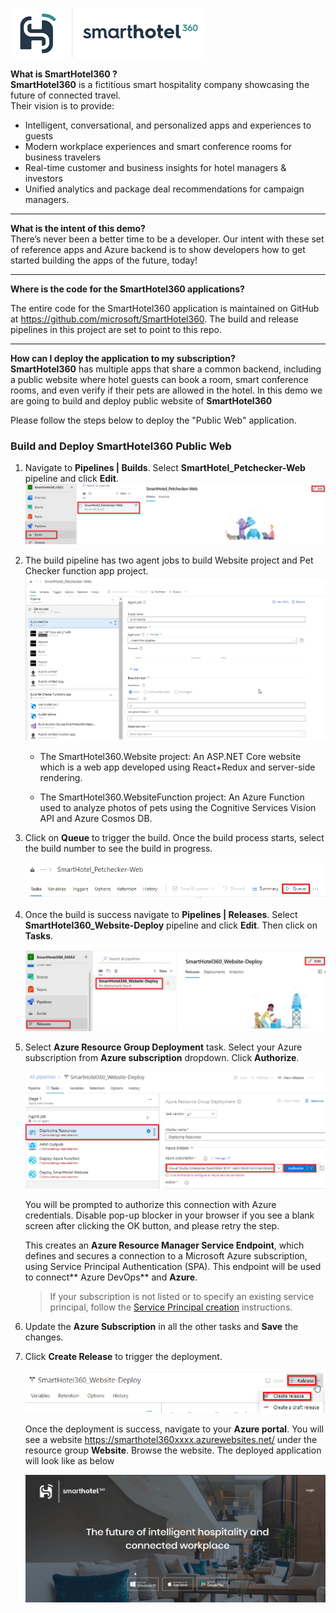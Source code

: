 ![](SmartHotel360Logo.png)

**What is SmartHotel360 ?**                  
**SmartHotel360** is a fictitious smart hospitality company showcasing the future of connected travel.  
Their vision is to provide:
- Intelligent, conversational, and personalized apps and experiences to guests 
- Modern workplace experiences and smart conference rooms for business travelers
- Real-time customer and business insights for hotel managers & investors
- Unified analytics and package deal recommendations for campaign managers.

----------

**What is the intent of this demo?**          
There’s never been a better time to be a developer. Our intent with these set of reference apps and Azure backend is to show developers how to get started building the apps of the future, today!

------

**Where is the code for the SmartHotel360 applications?**                         

The entire code for the SmartHotel360 application is maintained on GitHub at https://github.com/microsoft/SmartHotel360. The build and release pipelines in this project are set to point to this repo.

--------
**How can I deploy the application to my subscription?**  
**SmartHotel360** has multiple apps that share a common backend, including a public website where hotel guests can book a room, smart conference rooms, and even verify if their pets are allowed in the hotel. In this demo we are going to build and deploy public website of **SmartHotel360**

Please follow the steps below to deploy the "Public Web" application.

### Build and Deploy SmartHotel360 Public Web

1. Navigate to **Pipelines \| Builds**. Select **SmartHotel_Petchecker-Web** pipeline and click **Edit**.
  ![EditBuildPipeline](editbuildpipeline.png)

1. The build pipeline has two agent jobs to build Website project and Pet Checker function app project.
    ![BuildPipeline](buildpipeline.png)

    - The SmartHotel360.Website project: An ASP.NET Core website which is a web app developed using React+Redux and server-side rendering.

    - The SmartHotel360.WebsiteFunction project: An Azure Function used to analyze photos of pets using the Cognitive Services Vision API and Azure Cosmos DB.

1. Click on **Queue** to trigger the build. Once the build process starts, select the build number to see the build in progress. 
      
      ![QueueBuild](queuebuild.png)

1. Once the build is success navigate to **Pipelines \| Releases**. Select **SmartHotel360_Website-Deploy** pipeline and click **Edit**. Then click on **Tasks**.
     
     ![EditRelease](editrelease.png)

1. Select **Azure Resource Group Deployment** task. Select your Azure subscription from **Azure subscription** dropdown. Click **Authorize**.
   
    ![AzureSubscription](azuresubscription.png)

    You will be prompted to authorize this connection with Azure credentials. Disable pop-up blocker in your browser if you see a blank screen after clicking the OK button, and please retry the step.

   This creates an **Azure Resource Manager Service Endpoint**, which defines and secures a connection to a Microsoft Azure subscription, using Service Principal Authentication (SPA). This endpoint will be used to connect** Azure DevOps** and **Azure**.

   > If your subscription is not listed or to specify an existing service principal, follow the [Service Principal creation](https://docs.microsoft.com/en-us/azure/devops/pipelines/library/connect-to-azure?view=vsts) instructions.


1. Update the **Azure Subscription** in all the other tasks and **Save** the changes.

1. Click **Create Release** to trigger the deployment.
     
     ![CreateRelease](createrelease.png)

   Once the deployment is success, navigate to your **Azure portal**. You will see a website https://smarthotel360xxxx.azurewebsites.net/ under the resource group **Website**. Browse the website. The deployed application will look like as below
   
    ![Website](website.png)

